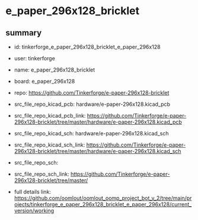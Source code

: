 # e_paper_296x128_bricklet
 
## summary 
* id: tinkerforge_e_paper_296x128_bricklet_e_paper_296x128
* user: tinkerforge
* name: e_paper_296x128_bricklet
* board: e_paper_296x128
* repo: https://github.com/Tinkerforge/e-paper-296x128-bricklet
* src_file_repo_kicad_pcb: hardware/e-paper-296x128.kicad_pcb
* src_file_repo_kicad_pcb_link: https://github.com/Tinkerforge/e-paper-296x128-bricklet/tree/master/hardware/e-paper-296x128.kicad_pcb
* src_file_repo_kicad_sch: hardware/e-paper-296x128.kicad_sch
* src_file_repo_kicad_sch_link: https://github.com/Tinkerforge/e-paper-296x128-bricklet/tree/master/hardware/e-paper-296x128.kicad_sch

* src_file_repo_sch: 
* src_file_repo_sch_link: https://github.com/Tinkerforge/e-paper-296x128-bricklet/tree/master/
* full details link: https://github.com/oomlout/oomlout_oomp_project_bot_v_2/tree/main/projects/tinkerforge_e_paper_296x128_bricklet_e_paper_296x128/current_version/working  







